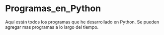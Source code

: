 # Programas_en_Python
Aquí están todos los programas que he desarrollado en Python. Se pueden agregar mas programas a lo largo del tiempo.
